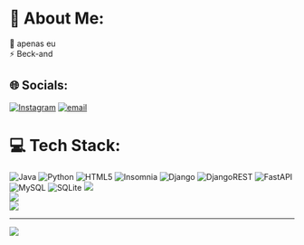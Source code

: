 # 💫 About Me:
💬 apenas eu<br>⚡ Beck-and


## 🌐 Socials:
[![Instagram](https://img.shields.io/badge/Instagram-%23E4405F.svg?logo=Instagram&logoColor=white)](https://instagram.com/https://www.instagram.com/kelvinzr_) [![email](https://img.shields.io/badge/Email-D14836?logo=gmail&logoColor=white)](mailto:mtabrasil904@gmail.com) 

# 💻 Tech Stack:
![Java](https://img.shields.io/badge/java-%23ED8B00.svg?style=for-the-badge&logo=openjdk&logoColor=white)  ![Python](https://img.shields.io/badge/python-3670A0?style=for-the-badge&logo=python&logoColor=ffdd54) ![HTML5](https://img.shields.io/badge/html5-%23E34F26.svg?style=for-the-badge&logo=html5&logoColor=white) ![Insomnia](https://img.shields.io/badge/Insomnia-black?style=for-the-badge&logo=insomnia&logoColor=5849BE) ![Django](https://img.shields.io/badge/django-%23092E20.svg?style=for-the-badge&logo=django&logoColor=white) ![DjangoREST](https://img.shields.io/badge/DJANGO-REST-ff1709?style=for-the-badge&logo=django&logoColor=white&color=ff1709&labelColor=gray) ![FastAPI](https://img.shields.io/badge/FastAPI-005571?style=for-the-badge&logo=fastapi) ![MySQL](https://img.shields.io/badge/mysql-4479A1.svg?style=for-the-badge&logo=mysql&logoColor=white) ![SQLite](https://img.shields.io/badge/sqlite-%2307405e.svg?style=for-the-badge&logo=sqlite&logoColor=white) 
![](https://github-readme-stats.vercel.app/api?username=kelvin1V10&theme=radical&hide_border=true&include_all_commits=false&count_private=false)<br/>
![](https://nirzak-streak-stats.vercel.app/?user=kelvin1V10&theme=radical&hide_border=true)<br/>
![](https://github-readme-stats.vercel.app/api/top-langs/?username=kelvin1V10&theme=radical&hide_border=true&include_all_commits=false&count_private=false&layout=compact)

---
[![](https://visitcount.itsvg.in/api?id=kelvin1V10&icon=0&color=0)](https://visitcount.itsvg.in)

<!-- Proudly created with GPRM ( https://gprm.itsvg.in ) -->
